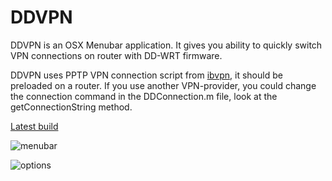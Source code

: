 DDVPN
=====

DDVPN is an OSX Menubar application. It gives you ability to quickly switch VPN connections on router with DD-WRT firmware.

DDVPN uses PPTP VPN connection script from [ibvpn](https://www.ibvpn.com/ "ibvpn"), it should be preloaded on a router. If you use another VPN-provider, you could change the connection command in the DDConnection.m file, look at the getConnectionString method.

[Latest build](http://cl.ly/2P1c2840202Y/download/DDVPN.zip "Latest build")

![menubar](http://cl.ly/image/2g2d1n2w3f2K/%D0%A1%D0%BD%D0%B8%D0%BC%D0%BE%D0%BA%20%D1%8D%D0%BA%D1%80%D0%B0%D0%BD%D0%B0%202014-08-31%20%D0%B2%2021.39.00.png)

![options](http://cl.ly/image/1x0U3l1F1D2J/%D0%A1%D0%BD%D0%B8%D0%BC%D0%BE%D0%BA_%D1%8D%D0%BA%D1%80%D0%B0%D0%BD%D0%B0_2014-08-31_%D0%B2_21_37_52.png)
